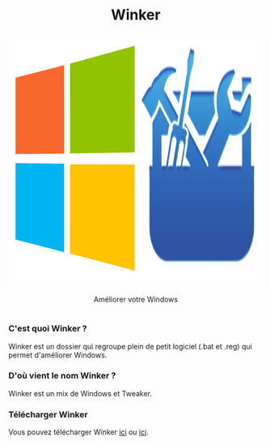 <div align="center">
  <h1>Winker</h1>
  <img src="logo.png" height="500" width="900" />
  <p>Améliorer votre Windows</p>
</div>

#

<h3>C'est quoi Winker ?</h3>
<p>Winker est un dossier qui regroupe plein de petit logiciel (.bat et .reg) qui permet d'améliorer Windows.</p>

<h3>D'où vient le nom Winker ?</h3>
<p>Winker est un mix de Windows et Tweaker.</p>

<h3>Télécharger Winker</h3>
<p>Vous pouvez télécharger Winker <a href="https://github.com/LeBazarDeBryan/Winker/releases/latest">ici</a> ou <a href="Winker.zip?raw=true">ici</a>.</p>
